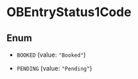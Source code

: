 
# OBEntryStatus1Code

## Enum


* `BOOKED` (value: `"Booked"`)

* `PENDING` (value: `"Pending"`)



